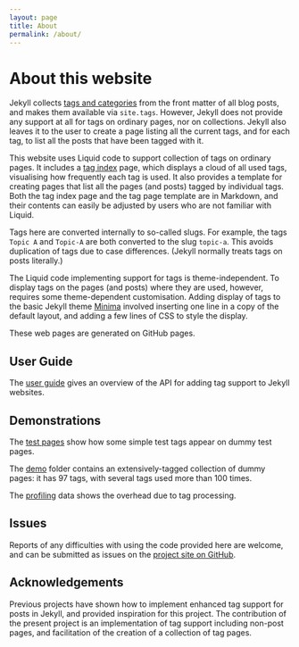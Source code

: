 ```yaml
---
layout: page
title: About
permalink: /about/
---
```

# About this website

Jekyll collects [tags and categories](https://jekyllrb.com/docs/posts/#tags-and-categories)
from the front matter of all blog posts, and makes them available via `site.tags`.
However, Jekyll does not provide any support at all for tags on ordinary pages,
nor on collections. Jekyll also leaves it to the user to create a page listing
all the current tags, and for each tag, to list all the posts that have been
tagged with it.

This website uses Liquid code to support collection of tags on ordinary pages.
It includes a [tag index] page, which displays a cloud of all used tags,
visualising how frequently each tag is used. It also provides a template for
creating pages that list all the pages (and posts) tagged by individual tags.
Both the tag index page and the tag page template are in Markdown, and their
contents can easily be adjusted by users who are not familiar with Liquid.

Tags here are converted internally to so-called slugs. For example, the tags
`Topic A` and `Topic-A` are both converted to the slug `topic-a`. This avoids
duplication of tags due to case differences. (Jekyll normally treats tags
on posts literally.)

The Liquid code implementing support for tags is theme-independent. To display
tags on the pages (and posts) where they are used, however, requires some
theme-dependent customisation. Adding display of tags to the basic Jekyll theme 
[Minima](https://github.com/jekyll/minima) involved inserting one line in a copy
of the default layout, and adding a few lines of CSS to style the display.

These web pages are generated on GitHub pages.

## User Guide

The [user guide] gives an overview of the API for adding tag support to 
Jekyll websites.

## Demonstrations

The [test pages] show how some simple test tags appear on dummy test pages.

The [demo] folder contains an extensively-tagged collection of dummy pages:
it has 97 tags, with several tags used more than 100 times.

The [profiling] data shows the overhead due to tag processing.

## Issues

Reports of any difficulties with using the code provided here are welcome,
and can be submitted as issues on the [project site on GitHub].

## Acknowledgements

Previous projects have shown how to implement enhanced tag support for posts
in Jekyll, and provided inspiration for this project. The contribution of the
present project is an implementation of tag support including non-post pages,
and facilitation of the creation of a collection of tag pages.

[Tag Index]: /tag/
[User Guide]: /docs/user-guide/
[Jekyll]: https://jekyllrb.com
[Liquid]: https://jekyllrb.com/docs/liquid/
[Test Pages]: /docs/test/
[Demo]: /docs/demo/
[Profiling]: /docs/user-guide/profile.html
[project site on GitHub]: https://github.com/pdmosses/tags
